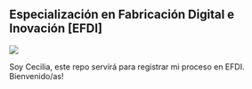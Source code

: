 ## Especialización en Fabricación Digital e Inovación [EFDI]

![][desktop/EFDI/foto]

Soy Cecilia, este repo servirá para registrar mi proceso en EFDI. 
Bienvenido/as!


[desktop/EFDI/foto]: ../images/foto.jpg